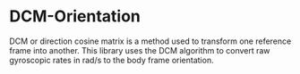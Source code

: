 # DCM-Orientation
DCM or direction cosine matrix is a method used to transform one reference frame into another. This library uses the DCM algorithm to convert raw gyroscopic rates in rad/s to the body frame orientation.
